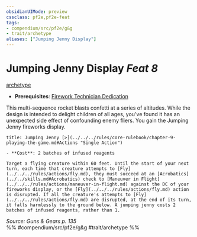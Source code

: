 ```yaml
---
obsidianUIMode: preview
cssclass: pf2e,pf2e-feat
tags:
- compendium/src/pf2e/g&g
- trait/archetype
aliases: ["Jumping Jenny Display"]
---
```

# Jumping Jenny Display  *Feat 8*  
[archetype](../../Rules/traits/archetype.md)  

- **Prerequisites**: [Firework Technician Dedication](firework-technician-dedication-g-g.md)

This multi-sequence rocket blasts confetti at a series of altitudes. While the design is intended to delight children of all ages, you've found it has an unexpected side effect of confounding enemy fliers. You gain the Jumping Jenny fireworks display.

```ad-embed-ability
title: Jumping Jenny [>](../../../rules/core-rulebook/chapter-9-playing-the-game.md#Actions "Single Action")

- **Cost**: 2 batches of infused reagents

Target a flying creature within 60 feet. Until the start of your next turn, each time that creature attempts to [Fly](../../../rules/actions/fly.md), they must succeed at an [Acrobatics](../../skills.md#Acrobatics) check to [Maneuver in Flight](../../../rules/actions/maneuver-in-flight.md) against the DC of your fireworks display, or the [Fly](../../../rules/actions/fly.md) action is disrupted. If all the creature's attempts to [Fly](../../../rules/actions/fly.md) are disrupted, at the end of its turn, it falls harmlessly to the ground below. A jumping jenny costs 2 batches of infused reagents, rather than 1.
```

*Source: Guns & Gears p. 135*  
%% #compendium/src/pf2e/g&g #trait/archetype %%
